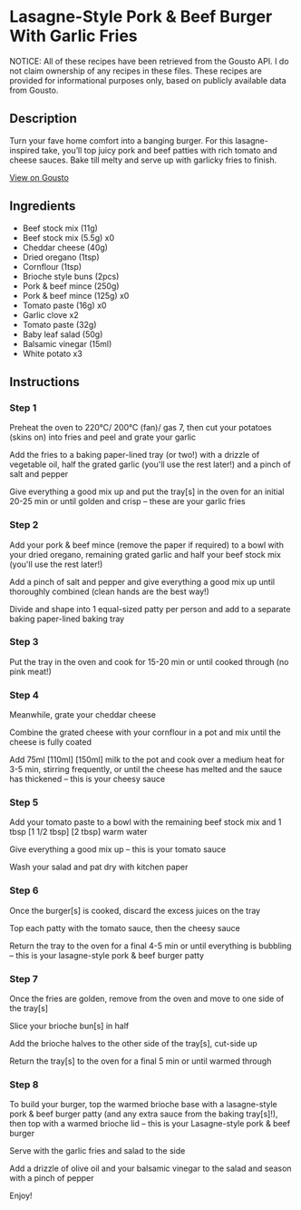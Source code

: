 # Lasagne-Style Pork & Beef Burger With Garlic Fries

NOTICE: All of these recipes have been retrieved from the Gousto API. I do not claim ownership of any recipes in these files. These recipes are provided for informational purposes only, based on publicly available data from Gousto.

## Description

Turn your fave home comfort into a banging burger. For this lasagne-inspired take, you’ll top juicy pork and beef patties with rich tomato and cheese sauces. Bake till melty and serve up with garlicky fries to finish.

[View on Gousto](https://www.gousto.co.uk/recipes/cookbook/lasagne-inspired-pork-beef-burger-with-garlic-fries)

## Ingredients

- Beef stock mix (11g)
- Beef stock mix (5.5g) x0
- Cheddar cheese (40g)
- Dried oregano (1tsp)
- Cornflour (1tsp)
- Brioche style buns (2pcs)
- Pork & beef mince (250g)
- Pork & beef mince (125g) x0
- Tomato paste (16g) x0
- Garlic clove x2
- Tomato paste (32g)
- Baby leaf salad (50g)
- Balsamic vinegar (15ml)
- White potato x3

## Instructions


### Step 1

Preheat the oven to 220°C/ 200°C (fan)/ gas 7, then cut your potatoes (skins on) into fries and peel and grate your garlic

Add the fries to a baking paper-lined tray (or two!) with a drizzle of vegetable oil, half the grated garlic (you'll use the rest later!) and a pinch of salt and pepper

Give everything a good mix up and put the tray[s] in the oven for an initial 20-25 min or until golden and crisp – these are your garlic fries


### Step 2

Add your pork & beef mince (remove the paper if required) to a bowl with your dried oregano, remaining grated garlic and half your beef stock mix (you'll use the rest later!)

Add a pinch of salt and pepper and give everything a good mix up until thoroughly combined (clean hands are the best way!)

Divide and shape into 1 equal-sized patty per person and add to a separate baking paper-lined baking tray


### Step 3

Put the tray in the oven and cook for 15-20 min or until cooked through (no pink meat!)


### Step 4

Meanwhile, grate your cheddar cheese

Combine the grated cheese with your cornflour in a pot and mix until the cheese is fully coated

Add 75ml<span class="text-purple"> [110ml] </span><span class="text-danger">[150ml]</span> milk to the pot and cook over a medium heat for 3-5 min, stirring frequently, or until the cheese has melted and the sauce has thickened – this is your cheesy sauce


### Step 5

Add your tomato paste to a bowl with the remaining beef stock mix and 1 tbsp <span class="text-purple">[1 1/2 tbsp]</span> <span class="text-danger">[2 tbsp] </span>warm water

Give everything a good mix up – this is your tomato sauce

Wash your salad and pat dry with kitchen paper


### Step 6

Once the burger[s] is cooked, discard the excess juices on the tray

Top each patty with the tomato sauce, then the cheesy sauce

Return the tray to the oven for a final 4-5 min or until everything is bubbling – this is your lasagne-style pork & beef burger patty


### Step 7

Once the fries are golden, remove from the oven and move to one side of the tray[s]

Slice your brioche bun[s] in half

Add the brioche halves to the other side of the tray[s], cut-side up

Return the tray[s] to the oven for a final 5 min or until warmed through

### Step 8

To build your burger, top the warmed brioche base with a lasagne-style pork & beef burger patty (and any extra sauce from the baking tray[s]!), then top with a warmed brioche lid – this is your Lasagne-style pork & beef burger

Serve with the garlic fries and salad to the side

Add a drizzle of olive oil and your balsamic vinegar to the salad and season with a pinch of pepper

Enjoy!

